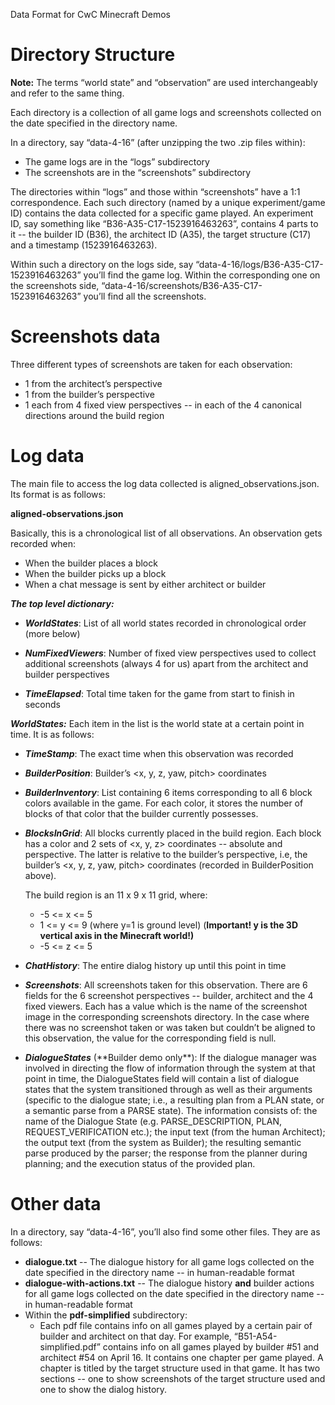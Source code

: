 ﻿<a name="_m447vebe5s4z"></a>Data Format for CwC Minecraft Demos

# <a name="_urb4h5bxc4mz"></a><a name="_8xzrt9jtlep3"></a>Directory Structure
**Note:** The terms “world state” and “observation” are used interchangeably and refer to the same thing.



Each directory is a collection of all game logs and screenshots collected on the date specified in the directory name.

In a directory, say “data-4-16” (after unzipping the two .zip files within):

- The game logs are in the “logs” subdirectory
- The screenshots are in the “screenshots” subdirectory

The directories within “logs” and those within “screenshots” have a 1:1 correspondence. Each such directory (named by a unique experiment/game ID) contains the data collected for a specific game played. An experiment ID, say something like “B36-A35-C17-1523916463263”, contains 4 parts to it -- the builder ID (B36), the architect ID (A35), the target structure (C17) and a timestamp (1523916463263).

Within such a directory on the logs side, say “data-4-16/logs/B36-A35-C17-1523916463263” you’ll find the game log. Within the corresponding one on the screenshots side, “data-4-16/screenshots/B36-A35-C17-1523916463263” you’ll find all the screenshots.
# <a name="_7orm334knrqg"></a>Screenshots data
Three different types of screenshots are taken for each observation:

- 1 from the architect’s perspective
- 1 from the builder’s perspective
- 1 each from 4 fixed view perspectives -- in each of the 4 canonical directions around the build region
# <a name="_5dmhbvr1paur"></a>Log data
The main file to access the log data collected is aligned\_observations.json. Its format is as follows:

**aligned-observations.json**

Basically, this is a chronological list of all observations. An observation gets recorded when:

- When the builder places a block
- When the builder picks up a block
- When a chat message is sent by either architect or builder

***The top level dictionary:***
- ***WorldStates***: List of all world states recorded in chronological order (more below)

- ***NumFixedViewers***: Number of fixed view perspectives used to collect additional screenshots (always 4 for us) apart from the architect and builder perspectives

- ***TimeElapsed***: Total time taken for the game from start to finish in seconds

***WorldStates:*** Each item in the list is the world state at a certain point in time. It is as follows:

- ***TimeStamp***: The exact time when this observation was recorded

- ***BuilderPosition***: Builder’s <x, y, z, yaw, pitch> coordinates

- ***BuilderInventory***: List containing 6 items corresponding to all 6 block colors available in the game. For each color, it stores the number of blocks of that color that the builder currently possesses.

- ***BlocksInGrid***: All blocks currently placed in the build region. Each block has a color and 2 sets of <x, y, z> coordinates -- absolute and perspective. The latter is relative to the builder’s perspective, i.e, the builder’s <x, y, z, yaw, pitch> coordinates (recorded in BuilderPosition above).

    The build region is an 11 x 9 x 11 grid, where:

    - -5 <= x <= 5
    - 1 <= y <= 9 (where y=1 is ground level)  (**Important! y is the 3D vertical axis in the Minecraft world!)**
    - -5 <= z <= 5

- ***ChatHistory***: The entire dialog history up until this point in time

- ***Screenshots***: All screenshots taken for this observation. There are 6 fields for the 6 screenshot perspectives -- builder, architect and the 4 fixed viewers. Each has a value which is the name of the screenshot image in the corresponding screenshots directory. In the case where there was no screenshot taken or was taken but couldn’t be aligned to this observation, the value for the corresponding field is null.

- ***DialogueStates*** (\*\*Builder demo only\*\*): If the dialogue manager was involved in directing the flow of information through the system at that point in time, the DialogueStates field will contain a list of dialogue states that the system transitioned through as well as their arguments (specific to the dialogue state; i.e., a resulting plan from a PLAN state, or a semantic parse from a PARSE state). The information consists of: the name of the Dialogue State (e.g. PARSE\_DESCRIPTION, PLAN, REQUEST\_VERIFICATION etc.); the input text (from the human Architect); the output text (from the system as Builder); the resulting semantic parse produced by the parser; the response from the planner during planning; and the execution status of the provided plan.


# <a name="_vznrf9pa761r"></a>Other data
In a directory, say “data-4-16”, you’ll also find some other files. They are as follows:

- **dialogue.txt** -- The dialogue history for all game logs collected on the date specified in the directory name -- in human-readable format
- **dialogue-with-actions.txt** -- The dialogue history **and** builder actions for all game logs collected on the date specified in the directory name -- in human-readable format
- Within the **pdf-simplified** subdirectory:
  - Each pdf file contains info on all games played by a certain pair of builder and architect on that day. For example, “B51-A54-simplified.pdf” contains info on all games played by builder #51 and architect #54 on April 16. It contains one chapter per game played. A chapter is titled by the target structure used in that game. It has two sections -- one to show screenshots of the target structure used and one to show the dialog history.
